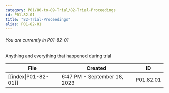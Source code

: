 ```yaml
---
category: P01/80-to-89-Trial/82-Trial-Proceedings
id: P01.82.01
title: "82-Trial-Proceedings"
alias: P01-82-01
---
```

###### You are currently in P01-82-01

Anything and everything that happened during trial

| File                                                                                                   | Created                      | ID        |
| ------------------------------------------------------------------------------------------------------ | ---------------------------- | --------- |
| [[index\|P01-82-01]] | 6:47 PM - September 18, 2023 | P01.82.01 |

